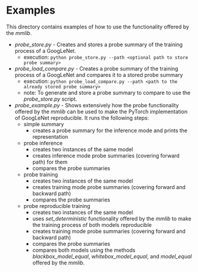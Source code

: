 # Examples

This directory contains examples of how to use the functionality offered by the *mmlib*.

- *probe_store.py* - Creates and stores a probe summary of the training process of a GoogLeNet.
    - execution: `python probe_store.py --path <optional path to store probe summary>`
- *probe_load_compare.py* - Creates a probe summary of the training process of a GoogLeNet and compares it to a stored
  probe summary
    - execution: `python probe_load_compare.py --path <path to the already stored probe summary>`
    - note: To generate and store a probe summary to compare to use the *probe_store.py* script.
- *probe_example.py* - Shows extensively how the probe functionality offered by the *mmlib* can be used to make the
  PyTorch implementation of GoogLeNet reproducible. It runs the following steps:
    - simple summary
        - creates a probe summary for the inference mode and prints the representation
    - probe inference
        - creates two instances of the same model
        - creates inference mode probe summaries (covering forward path) for them
        - compares the probe summaries
    - probe training
        - creates two instances of the same model
        - creates training mode probe summaries (covering forward and backward path)
        - compares the probe summaries
    - probe reproducible training
        - creates two instances of the same model
        - uses *set_deterministic* functionality offered by the *mmlib* to make the training process of both models
          reproducible
        - creates training mode probe summaries (covering forward and backward path)
        - compares the probe summaries
        - compares both models using the methods *blackbox_model_equal*, *whitebox_model_equal*, and *model_equal*
          offered by the *mmlib*.
